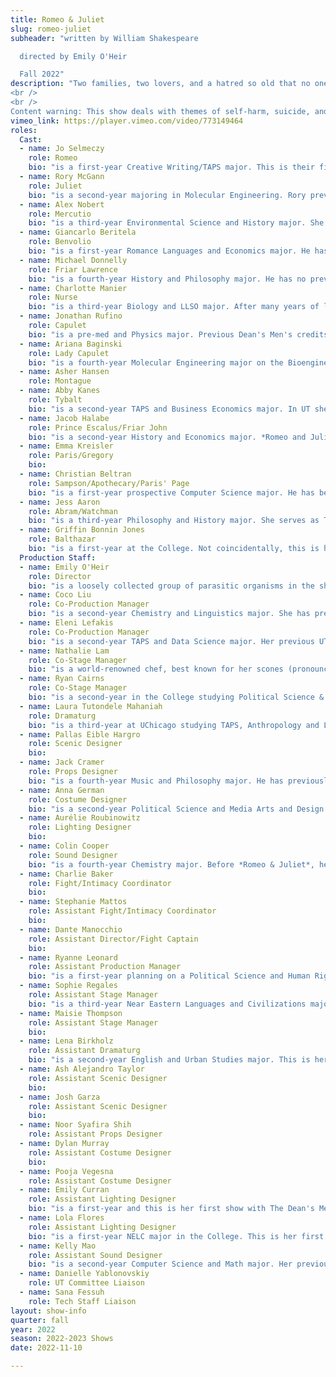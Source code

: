 ```yaml
---
title: Romeo & Juliet
slug: romeo-juliet
subheader: "written by William Shakespeare

  directed by Emily O'Heir

  Fall 2022"
description: "Two families, two lovers, and a hatred so old that no one remembers its cause. Defying the barriers forged from their families’ enmity, Romeo and Juliet challenge their community by risking everything for love. Shakespeare sets his immortal tale against a community uprooted by conflict—as resonant today as it was 400 years ago. Moved by mutual infatuation and desire for a new life, Romeo and Juliet dare to pursue a reality where hearts are not ruled by hatred.
<br />
<br /> 
Content warning: This show deals with themes of self-harm, suicide, and parental abuse."
vimeo_link: https://player.vimeo.com/video/773149464
roles:
  Cast:
  - name: Jo Selmeczy
    role: Romeo
    bio: "is a first-year Creative Writing/TAPS major. This is their first Dean’s Men production. Before college, they performed in their high school’s productions of *Romeo and Juliet* (Nurse) and *Clue* (Wadsworth), and were a part of their high school’s improv troupe. Offstage, Jo enjoys rock-climbing, playing guitar, and pontificating on the relentless melancholy of existence."
  - name: Rory McGann
    role: Juliet
    bio: "is a second-year majoring in Molecular Engineering. Rory previously worked as an Understudy in *King Lear* last spring, and has performed in *Singin' in the Rain* (Don Lockwood) and *Into the Woods* (Jack) in the past, among others. He enjoys writing, climbing, singing, and making crossword puzzles. He would like to thank the cast & crew for their tireless effort in putting this performance together and his family & friends for their continuous support. He hopes you enjoy the show!"
  - name: Alex Nobert
    role: Mercutio
    bio: "is a third-year Environmental Science and History major. She has previously acted in *King Lear* (Regan), *The Heirs* (Aveline) and *Original Sin* (ensemble member), as well as Hyde Park Community Players' *Much Ado About Nothing* (Don John). When she is not learning how to properly use a cigarette or fall without hurting her knees, she is trying her best to promote sustainability on campus (please please sign up for the subsidized off campus composting program!! Ask me about it, I'll send you the link!). She is so grateful to be a part of this incredible cast and crew. And lastly, a plague o' both your houses!"
  - name: Giancarlo Beritela
    role: Benvolio
    bio: "is a first-year Romance Languages and Economics major. He has previously appeared in *Conflict* (Narrator), *Lonely* (Frank), and *Clue* (Chief of Police). This is his first show with the Dean's Men, the first of hopefully many more in the years to come!"
  - name: Michael Donnelly
    role: Friar Lawrence
    bio: "is a fourth-year History and Philosophy major. He has no previous theater experience, and is really just happy to be here."
  - name: Charlotte Manier
    role: Nurse
    bio: "is a third-year Biology and LLSO major. After many years of learning and teaching Shakespeare with The Viola Project, *Romeo and Juliet* is her first full Shakespeare production. Joining this production has, without a doubt, been her best decision since coming to UChicago. There's no faith, no trust, no honesty in men...except for the Dean's Men."
  - name: Jonathan Rufino
    role: Capulet
    bio: "is a pre-med and Physics major. Previous Dean's Men's credits include Spring 2022's *King Lear* (Lear), Autumn 2021's *Love's Labour's Lost* (Ferdinand), Autumn 2020's *Much Ado About Monologues* (King John), Spring 2019's *Twelfth Night* (Sir Andrew Aguecheek), and Winter 2019's *Macbeth* (Macduff). He would like to apologize in advance for how mean his character is and assures you that, in real life, he is just a silly little guy. Enjoy the show!"
  - name: Ariana Baginski
    role: Lady Capulet
    bio: "is a fourth-year Molecular Engineering major on the Bioengineering track and TAPS minor. She has previously worked for several UT productions including *The Trail to Oregon!* (Co-Stage Manager), *My H8 Letter to the Gr8 American Theatre* (Assistant Sound Designer), *The Old Man and the Old Moon* (Assistant Scenic Designer), and *The Winter's Tale* (Assistant Scenic Designer). She would like to thank the cast and crew of *Romeo and Juliet* for being so insanely talented and supportive!!!"
  - name: Asher Hansen
    role: Montague
  - name: Abby Kanes
    role: Tybalt
    bio: "is a second-year TAPS and Business Economics major. In UT she performed in *The Heirs Workshop* (Aveline), and the TAPS pro-show *Amazons and Their Men* (The Frau). Favorite credits include *Wait Until Dark* (Gloria), *Two Gentlemen of Verona* (Lucetta), *Romeo and Juliet* (Friar Lawrence, Capulet), and *The Crucible* (Rebecca Nurse). She has played bass in the pit orchestra for *The Trail to Oregon!* and the *Perfect Match Workshop*. She is on TAPS Admin Staff as a Front of House Manager and also a member of UT Committee."
  - name: Jacob Halabe
    role: Prince Escalus/Friar John
    bio: "is a second-year History and Economics major. *Romeo and Juliet* is his first UT show and he's so excited to be a part of the cast. When he's not impersonating a priest or pretending to govern Verona, Jacob likes reading and spending time with friends."
  - name: Emma Kreisler
    role: Paris/Gregory
    bio: 
  - name: Christian Beltran
    role: Sampson/Apothecary/Paris' Page
    bio: "is a first-year prospective Computer Science major. He has been acting all four years of high school, performing in *Guys and Dolls* (Nicely-Nicely Johnson), *TMLMTBGB* (Varies), *You're a Good Man, Charlie Brown* (Linus van Pelt), *The Addams Family* (Lucas), *Puffs* (J Finch / Zack Smith), and *The Lightning Thief* (Percy Jackson), and stage managing *The Diary of Anne Frank* his junior year. *Romeo and Juliet* is his first performance at UChicago, and hopefully far from his last!"
  - name: Jess Aaron
    role: Abram/Watchman
    bio: "is a third-year Philosophy and History major. She serves as Treasurer of the Dean’s Men Board, and is the Social Chair of her dance group Rhythmic Bodies in Motion. Jess also works as a research assistant on a project about epistemology in the science fiction pulp magazines."
  - name: Griffin Bonnin Jones
    role: Balthazar
    bio: "is a first-year at the College. Not coincidentally, this is his first production with UT and Dean's Men, and he's very excited to join the UChicago theatre community. In high school, he played characters such as Sir Andrew in *Twelfth Night* and Alex Anderson in *Lottery Tickets*."
  Production Staff:
  - name: Emily O'Heir
    role: Director
    bio: "is a loosely collected group of parasitic organisms in the shape of a woman. She has worked on a variety of shows in her 13 quarters at the University as an actor, dramaturg, and director. She is a proud member of the Dean's Men and is grateful to everyone who worked tirelessly to bring this show to life."
  - name: Coco Liu
    role: Co-Production Manager
    bio: "is a second-year Chemistry and Linguistics major. She has previously worked on *Love's Labour's Lost* (Assistant Stage Manager), *The Light* (Stage Manager), and *King Lear* (Co-Stage Manager). She promises that she'll try harder and actually have a fun fact next time."
  - name: Eleni Lefakis
    role: Co-Production Manager
    bio: "is a second-year TAPS and Data Science major. Her previous UT mainstage credits are *The Heirs* (Stage Manager) and *The Trail to Oregon!* (Assistant Director/Dramaturg). She is also currently working on *Marian, or The True Tale of Robin Hood* (Assistant Director/Dramaturg), going up 8th Week in Theater East! She's really excited that after three terms of involvement in UT, she can finally say she's a Dean's Man!"
  - name: Nathalie Lam
    role: Co-Stage Manager
    bio: "is a world-renowned chef, best known for her scones (pronounced \"scon\"). In her free time, she's a PhD student, writing her thesis on the intersectionality of ontological liminality in the hegemonic posteriority of the built environment. Notably, she has been People's Sexiest Man Alive for 15 years in a row (you might recognise her from Season 2 of Naked and Afraid). Nathalie is honoured to be stage managing for the first time."
  - name: Ryan Cairns
    role: Co-Stage Manager
    bio: "is a second-year in the College studying Political Science & Human Rights with minors in Classics & Democracy Studies. She has previously worked on *Love’s Labour’s Lost* (Assistant Director), *The Light* (Assistant Director), and *King Lear* (Cordelia), and looks forward to directing *The Laramie Project* next quarter. In the small amount of time that she’s not at Logan, you can find her sipping chai at the 61st Street Farmer’s Market or eating Jimmy John’s at the Point. She would like to shoutout the amazing management team (Emily, Nathalie, Sophie and Maisie), but most importantly Diet Coke for being necessary support throughout this amazing process."
  - name: Laura Tutondele Mahaniah
    role: Dramaturg
    bio: "is a third-year at UChicago studying TAPS, Anthropology and Linguistics. At the University, she has previously worked on *King Lear* (Old Man/Knight), *Fields of Asphodel* (Syd), *Love's Labour's Lost* (Rosaline) and *My H8 Letter to the Gr8 American Theatre* (Ensemble). Her current projects include *Marian, or the True Tale of Robin Hood* (Will Scarlett) and assisting Princess Mhoon Cooper with her research with the Chicago Black Dance Legacy Project. When not in the rehearsal room or classroom, Laura Tutondele can usually be found in one of the school's dance studios."
  - name: Pallas Eible Hargro
    role: Scenic Designer
    bio: 
  - name: Jack Cramer
    role: Props Designer
    bio: "is a fourth-year Music and Philosophy major. He has previously worked on *King Lear* (Assistant Sound Designer) and *Original Sin* (Music Director/Arranger/Recording Engineer/Sound Designer). Last summer, he worked on the new musical *Forest of Sin* with fellow UChicago students and alumni (Co-Writer/Assistant Music Director/Co-Arranger/Bassist/Sound Technician). He also helps run the 63rd Annual UChicago Folk Festival, coming to Mandel Hall on February 10th and 11th!"
  - name: Anna German
    role: Costume Designer
    bio: "is a second-year Political Science and Media Arts and Design major. She has previously worked on *King Lear* (Assistant Costume Designer) and *The Heirs* (Costume Designer). Her friend has written all the bios she's ever had to her name."
  - name: Aurélie Roubinowitz
    role: Lighting Designer
    bio: 
  - name: Colin Cooper
    role: Sound Designer
    bio: "is a fourth-year Chemistry major. Before *Romeo & Juliet*, he worked on *Antony and Cleopatra*, *Love's Labour's Lost*, and *King Lear* as sound designer. He currently serves as the president of the Dean's Men."
  - name: Charlie Baker
    role: Fight/Intimacy Coordinator
    bio:
  - name: Stephanie Mattos
    role: Assistant Fight/Intimacy Coordinator
    bio: 
  - name: Dante Manocchio
    role: Assistant Director/Fight Captain
    bio: 
  - name: Ryanne Leonard
    role: Assistant Production Manager
    bio: "is a first-year planning on a Political Science and Human Rights major. This is her first show she's worked on, but is hoping to do more in the future!"
  - name: Sophie Regales
    role: Assistant Stage Manager
    bio: "is a third-year Near Eastern Languages and Civilizations major. A long time musical lover, she is very excited to be a part of *Romeo and Juliet*. It is her first show with University Theater and she hopes the first of many."
  - name: Maisie Thompson 
    role: Assistant Stage Manager
    bio: 
  - name: Lena Birkholz
    role: Assistant Dramaturg
    bio: "is a second-year English and Urban Studies major. This is her first show with the Dean's Men."
  - name: Ash Alejandro Taylor
    role: Assistant Scenic Designer
    bio:
  - name: Josh Garza
    role: Assistant Scenic Designer
    bio: 
  - name: Noor Syafira Shih
    role: Assistant Props Designer
  - name: Dylan Murray
    role: Assistant Costume Designer
    bio: 
  - name: Pooja Vegesna
    role: Assistant Costume Designer
  - name: Emily Curran
    role: Assistant Lighting Designer
    bio: "is a first-year and this is her first show with The Dean's Men. In the past, she has worked on *Lord of the Flies* (Lighting Designer/Director), *Picnic at Hanging Rock* (Lighting Designer), and other student-written plays."
  - name: Lola Flores
    role: Assistant Lighting Designer
    bio: "is a first-year NELC major in the College. This is her first UT show."
  - name: Kelly Mao
    role: Assistant Sound Designer
    bio: "is a second-year Computer Science and Math major. Her previous UT/Dean's Men credits include *King Lear* (Co-Stage Manager) and *Love's Labour's Lost* (Assistant Stage Manager). She's very excited to be returning to her roots (sitting in the dark and hitting the space bar in QLab)."
  - name: Danielle Yablonovskiy
    role: UT Committee Liaison
  - name: Sana Fessuh
    role: Tech Staff Liaison
layout: show-info
quarter: fall
year: 2022
season: 2022-2023 Shows
date: 2022-11-10

---
```

